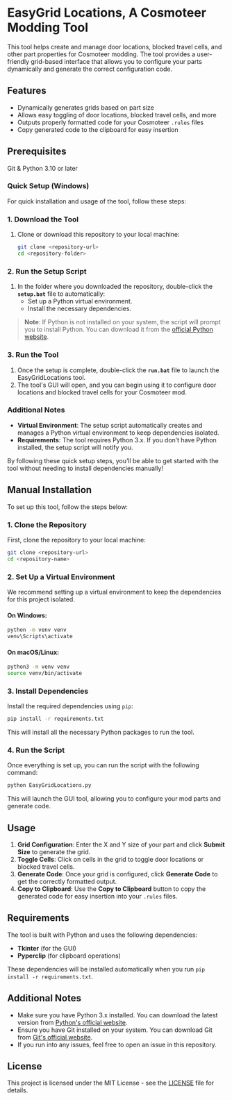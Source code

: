 # EasyGrid Locations, A Cosmoteer Modding Tool

This tool helps create and manage door locations, blocked travel cells, and other part properties for Cosmoteer modding. The tool provides a user-friendly grid-based interface that allows you to configure your parts dynamically and generate the correct configuration code.

## Features

- Dynamically generates grids based on part size
- Allows easy toggling of door locations, blocked travel cells, and more
- Outputs properly formatted code for your Cosmoteer `.rules` files
- Copy generated code to the clipboard for easy insertion

## Prerequisites

Git & Python 3.10 or later

### Quick Setup (Windows)

For quick installation and usage of the tool, follow these steps:

### 1. Download the Tool

1. Clone or download this repository to your local machine:
   ```bash
   git clone <repository-url>
   cd <repository-folder>
   ```

### 2. Run the Setup Script

1. In the folder where you downloaded the repository, double-click the **`setup.bat`** file to automatically:
   - Set up a Python virtual environment.
   - Install the necessary dependencies.

> **Note**: If Python is not installed on your system, the script will prompt you to install Python. You can download it from the [official Python website](https://www.python.org/downloads/).

### 3. Run the Tool

1. Once the setup is complete, double-click the **`run.bat`** file to launch the EasyGridLocations tool.
2. The tool's GUI will open, and you can begin using it to configure door locations and blocked travel cells for your Cosmoteer mod.

### Additional Notes

- **Virtual Environment**: The setup script automatically creates and manages a Python virtual environment to keep dependencies isolated.
- **Requirements**: The tool requires Python 3.x. If you don’t have Python installed, the setup script will notify you.

By following these quick setup steps, you’ll be able to get started with the tool without needing to install dependencies manually!


## Manual Installation

To set up this tool, follow the steps below:

### 1. Clone the Repository

First, clone the repository to your local machine:

```bash
git clone <repository-url>
cd <repository-name>
```

### 2. Set Up a Virtual Environment

We recommend setting up a virtual environment to keep the dependencies for this project isolated.

#### On Windows:

```bash
python -m venv venv
venv\Scripts\activate
```

#### On macOS/Linux:

```bash
python3 -m venv venv
source venv/bin/activate
```

### 3. Install Dependencies

Install the required dependencies using `pip`:

```bash
pip install -r requirements.txt
```

This will install all the necessary Python packages to run the tool.

### 4. Run the Script

Once everything is set up, you can run the script with the following command:

```bash
python EasyGridLocations.py
```

This will launch the GUI tool, allowing you to configure your mod parts and generate code.

## Usage

1. **Grid Configuration**: Enter the X and Y size of your part and click **Submit Size** to generate the grid.
2. **Toggle Cells**: Click on cells in the grid to toggle door locations or blocked travel cells.
3. **Generate Code**: Once your grid is configured, click **Generate Code** to get the correctly formatted output.
4. **Copy to Clipboard**: Use the **Copy to Clipboard** button to copy the generated code for easy insertion into your `.rules` files.

## Requirements

The tool is built with Python and uses the following dependencies:
- **Tkinter** (for the GUI)
- **Pyperclip** (for clipboard operations)

These dependencies will be installed automatically when you run `pip install -r requirements.txt`.

## Additional Notes

- Make sure you have Python 3.x installed. You can download the latest version from [Python's official website](https://www.python.org/downloads/).
- Ensure you have Git installed on your system. You can download Git from [Git's official website](https://git-scm.com/downloads).
- If you run into any issues, feel free to open an issue in this repository.

## License

This project is licensed under the MIT License - see the [LICENSE](LICENSE) file for details.

```



